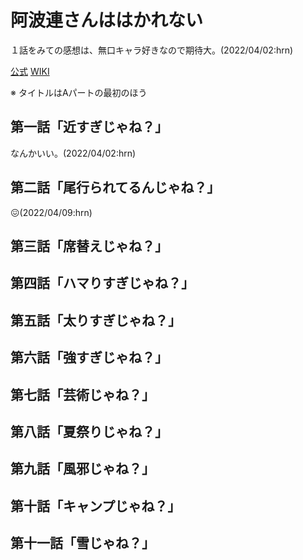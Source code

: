 # 阿波連さんははかれない

１話をみての感想は、無口キャラ好きなので期待大。(2022/04/02:hrn)

[公式](https://aharen-pr.com/) 
[WIKI](https://ja.wikipedia.org/wiki/%E9%98%BF%E6%B3%A2%E9%80%A3%E3%81%95%E3%82%93%E3%81%AF%E3%81%AF%E3%81%8B%E3%82%8C%E3%81%AA%E3%81%84) 

※ タイトルはAパートの最初のほう

## 第一話「近すぎじゃね？」

なんかいい。(2022/04/02:hrn)

## 第二話「尾行られてるんじゃね？」

:confounded:(2022/04/09:hrn)

## 第三話「席替えじゃね？」

## 第四話「ハマりすぎじゃね？」

## 第五話「太りすぎじゃね？」

## 第六話「強すぎじゃね？」

## 第七話「芸術じゃね？」

## 第八話「夏祭りじゃね？」

## 第九話「風邪じゃね？」

## 第十話「キャンプじゃね？」

## 第十一話「雪じゃね？」
